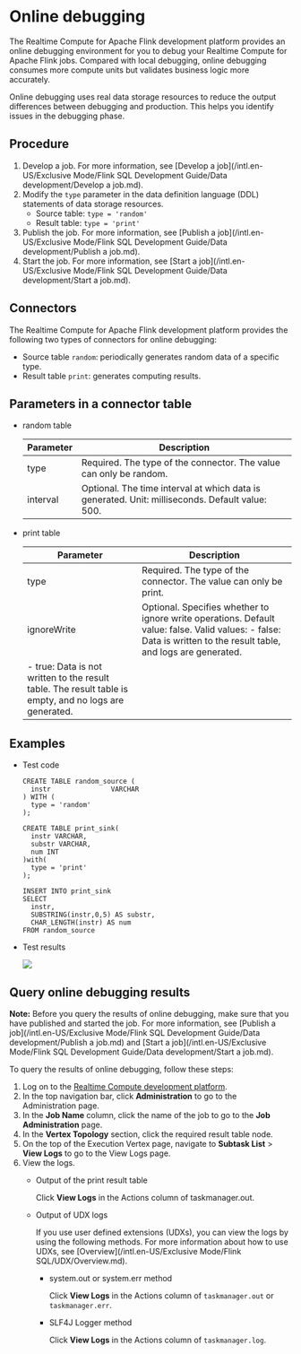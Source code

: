 # Online debugging

The Realtime Compute for Apache Flink development platform provides an online debugging environment for you to debug your Realtime Compute for Apache Flink jobs. Compared with local debugging, online debugging consumes more compute units but validates business logic more accurately.

Online debugging uses real data storage resources to reduce the output differences between debugging and production. This helps you identify issues in the debugging phase.

## Procedure

1.  Develop a job. For more information, see [Develop a job](/intl.en-US/Exclusive Mode/Flink SQL Development Guide/Data development/Develop a job.md).
2.  Modify the `type` parameter in the data definition language \(DDL\) statements of data storage resources.
    -   Source table: `type = 'random'`
    -   Result table: `type = 'print'`
3.  Publish the job. For more information, see [Publish a job](/intl.en-US/Exclusive Mode/Flink SQL Development Guide/Data development/Publish a job.md).
4.  Start the job. For more information, see [Start a job](/intl.en-US/Exclusive Mode/Flink SQL Development Guide/Data development/Start a job.md).

## Connectors

The Realtime Compute for Apache Flink development platform provides the following two types of connectors for online debugging:

-   Source table `random`: periodically generates random data of a specific type.
-   Result table `print`: generates computing results.

## Parameters in a connector table

-   random table

    |Parameter|Description|
    |---------|-----------|
    |type|Required. The type of the connector. The value can only be random.|
    |interval|Optional. The time interval at which data is generated. Unit: milliseconds. Default value: 500.|

-   print table

    |Parameter|Description|
    |---------|-----------|
    |type|Required. The type of the connector. The value can only be print.|
    |ignoreWrite|Optional. Specifies whether to ignore write operations. Default value: false. Valid values:     -   false: Data is written to the result table, and logs are generated.
    -   true: Data is not written to the result table. The result table is empty, and no logs are generated. |


## Examples

-   Test code

    ```
    CREATE TABLE random_source (
      instr               VARCHAR
    ) WITH (
      type = 'random'
    );
    
    CREATE TABLE print_sink(
      instr VARCHAR,
      substr VARCHAR,
      num INT
    )with(
      type = 'print'
    );
    
    INSERT INTO print_sink
    SELECT
      instr,
      SUBSTRING(instr,0,5) AS substr,
      CHAR_LENGTH(instr) AS num
    FROM random_source
    ```

-   Test results

    ![](https://static-aliyun-doc.oss-accelerate.aliyuncs.com/assets/img/en-US/1321659951/p41514.png)


## Query online debugging results

**Note:** Before you query the results of online debugging, make sure that you have published and started the job. For more information, see [Publish a job](/intl.en-US/Exclusive Mode/Flink SQL Development Guide/Data development/Publish a job.md) and [Start a job](/intl.en-US/Exclusive Mode/Flink SQL Development Guide/Data development/Start a job.md).

To query the results of online debugging, follow these steps:

1.  Log on to the [Realtime Compute development platform](https://stream-ap-southeast-3.console.aliyun.com).
2.  In the top navigation bar, click **Administration** to go to the Administration page.
3.  In the **Job Name** column, click the name of the job to go to the **Job Administration** page.
4.  In the **Vertex Topology** section, click the required result table node.
5.  On the top of the Execution Vertex page, navigate to **Subtask List** \> **View Logs** to go to the View Logs page.
6.  View the logs.
    -   Output of the print result table

        Click **View Logs** in the Actions column of taskmanager.out.

    -   Output of UDX logs

        If you use user defined extensions \(UDXs\), you can view the logs by using the following methods. For more information about how to use UDXs, see [Overview](/intl.en-US/Exclusive Mode/Flink SQL/UDX/Overview.md).

        -   system.out or system.err method

            Click **View Logs** in the Actions column of `taskmanager.out` or `taskmanager.err`.

        -   SLF4J Logger method

            Click **View Logs** in the Actions column of `taskmanager.log`.


